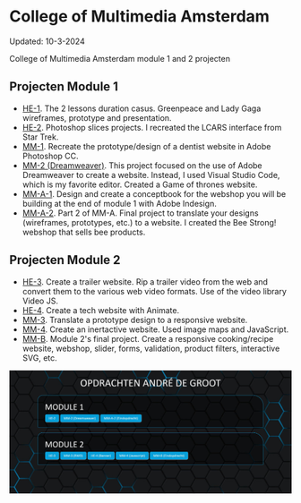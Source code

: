 # College of Multimedia Amsterdam
Updated: 10-3-2024

College of Multimedia Amsterdam module 1 and 2 projecten

## Projecten Module 1
* [HE-1](https://github.com/Aphelion-im/CMM-Web-Design-Module-1-HE-1). The 2 lessons duration casus. Greenpeace and Lady Gaga wireframes, prototype and presentation.
* [HE-2](https://github.com/Aphelion-im/CMM-Web-Design-Module-1-HE-2). Photoshop slices projects. I recreated the LCARS interface from Star Trek.
* [MM-1](https://github.com/Aphelion-im/CMM-Web-Design-Module-1-MM-1). Recreate the prototype/design of a dentist website in Adobe Photoshop CC.
* [MM-2 (Dreamweaver)](https://github.com/Aphelion-im/CMM-Web-Design-Module-1-MM-2). This project focused on the use of Adobe Dreamweaver to create a website. Instead, I used Visual Studio Code, which is my favorite editor. Created a Game of thrones website.
* [MM-A-1](https://github.com/Aphelion-im/CMM-Web-Design-Module-1-MM-A-1). Design and create a conceptbook for the webshop you will be building at the end of module 1 with Adobe Indesign.
* [MM-A-2](https://github.com/Aphelion-im/CMM-Web-Design-Module-1-MM-A-2). Part 2 of MM-A. Final project to translate your designs (wireframes, prototypes, etc.) to a website. I created the Bee Strong! webshop that sells bee products.

## Projecten Module 2
* [HE-3](https://github.com/Aphelion-im/CMM-Front-End-Developer-Module-2-HE-3). Create a trailer website. Rip a trailer video from the web and convert them to the various web video formats. Use of the video library Video JS.
* [HE-4](https://github.com/Aphelion-im/CMM-Front-End-Developer-Module-2-HE-4). Create a tech website with Animate.
* [MM-3](https://github.com/Aphelion-im/CMM-Front-End-Developer-Module-2-MM-3). Translate a prototype design to a responsive website.
* [MM-4](https://github.com/Aphelion-im/CMM-Front-End-Developer-Module-2-MM-4). Create an inertactive website. Used image maps and JavaScript.
* [MM-B](https://github.com/Aphelion-im/CMM-Front-End-Developer-Module-2-MM-B). Module 2's final project. Create a responsive cooking/recipe website, webshop, slider, forms, validation, product filters, interactive SVG, etc.


![Homepage menu opdrachten](./assets/homepage-andre-de-groot.jpg)
